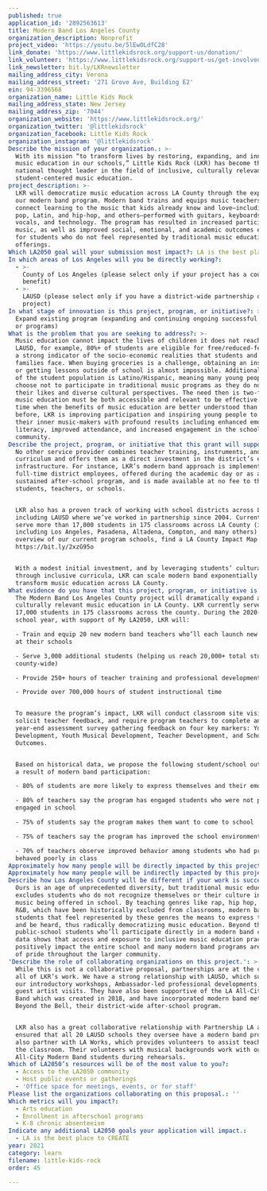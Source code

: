 ```yaml
---
published: true
application_id: '2892563613'
title: Modern Band Los Angeles County
organization_description: Nonprofit
project_video: 'https://youtu.be/5lEwOLdfC28'
link_donate: 'https://www.littlekidsrock.org/support-us/donation/'
link_volunteer: 'https://www.littlekidsrock.org/support-us/get-involved-2/'
link_newsletter: bit.ly/LKRnewsletter
mailing_address_city: Verona
mailing_address_street: '271 Grove Ave, Building E2'
ein: 94-3396568
organization_name: Little Kids Rock
mailing_address_state: New Jersey
mailing_address_zip: '7044'
organization_website: 'https://www.littlekidsrock.org/'
organization_twitter: '@littlekidsrock'
organization_facebook: Little Kids Rock
organization_instagram: '@littlekidsrock'
Describe the mission of your organization.: >-
  With its mission “to transform lives by restoring, expanding, and innovating
  music education in our schools,” Little Kids Rock (LKR) has become the
  national thought leader in the field of inclusive, culturally relevant, and
  student-centered music education.
project_description: >-
  LKR will democratize music education across LA County through the expansion of
  our modern band program. Modern band trains and equips music teachers to
  connect learning to the music that kids already know and love—including rock,
  pop, Latin, and hip-hop, and others—performed with guitars, keyboards, drums,
  vocals, and technology. The program has resulted in increased participation in
  music, as well as improved social, emotional, and academic outcomes especially
  for students who do not feel represented by traditional music education
  offerings.
Which LA2050 goal will your submission most impact?: LA is the best place to LEARN
In which areas of Los Angeles will you be directly working?:
  - >-
    County of Los Angeles (please select only if your project has a countywide
    benefit)
  - >-
    LAUSD (please select only if you have a district-wide partnership or
    project)
In what stage of innovation is this project, program, or initiative?: >-
  Expand existing program (expanding and continuing ongoing successful projects
  or programs)
What is the problem that you are seeking to address?: >-
  Music education cannot impact the lives of children it does not reach. In
  LAUSD, for example, 80%+ of students are eligible for free/reduced-fee meals,
  a strong indicator of the socio-economic realities that students and their
  families face. When buying groceries is a challenge, obtaining an instrument
  or getting lessons outside of school is almost impossible. Additionally, 70%+
  of the student population is Latino/Hispanic, meaning many young people may
  choose not to participate in traditional music programs as they do not reflect
  their likes and diverse cultural perspectives. The need then is two-fold:
  music education must be both accessible and relevant to be effective. At a
  time when the benefits of music education are better understood than ever
  before, LKR is improving participation and inspiring young people to unlock
  their inner music-makers with profound results including enhanced emotional
  literacy, improved attendance, and increased engagement in the school
  community.
Describe the project, program, or initiative that this grant will support to address the problem identified.: >-
  No other service provider combines teacher training, instruments, and
  curriculum and offers them as a direct investment in the district’s existing
  infrastructure. For instance, LKR’s modern band approach is implemented by
  full-time district employees, offered during the academic day or as a
  sustained after-school program, and is made available at no fee to the
  students, teachers, or schools.


  LKR also has a proven track of working with school districts across LA County,
  including LAUSD where we’ve worked in partnership since 2004. Currently, we
  serve more than 17,000 students in 175 classrooms across LA County (in cities
  including Los Angeles, Pasadena, Altadena, Compton, and many others). For an
  overview of our current program schools, find a LA County Impact Map here:
  https://bit.ly/2xzG95o 


  With a modest initial investment, and by leveraging students’ cultural capital
  through inclusive curricula, LKR can scale modern band exponentially to
  transform music education across LA County.
What evidence do you have that this project, program, or initiative is or will be successful, and how will you define and measure success?: >-
  The Modern Band Los Angeles County project will dramatically expand access to
  culturally relevant music education in LA County. LKR currently serves over
  17,000 students in 175 classrooms across the county. During the 2020-2021
  school year, with support of My LA2050, LKR will:

  - Train and equip 20 new modern band teachers who’ll each launch new programs
  at their schools

  - Serve 3,000 additional students (helping us reach 20,000+ total students
  county-wide)

  - Provide 250+ hours of teacher training and professional development

  - Provide over 700,000 hours of student instructional time


  To measure the program’s impact, LKR will conduct classroom site visits,
  solicit teacher feedback, and require program teachers to complete an annual
  year-end assessment survey gathering feedback on four key markers: Youth
  Development, Youth Musical Development, Teacher Development, and School
  Outcomes.


  Based on historical data, we propose the following student/school outcomes as
  a result of modern band participation: 

  - 80% of students are more likely to express themselves and their emotions 

  - 80% of teachers say the program has engaged students who were not previously
  engaged in school

  - 75% of students say the program makes them want to come to school

  - 75% of teachers say the program has improved the school environment/culture

  - 70% of teachers observe improved behavior among students who had previously
  behaved poorly in class
Approximately how many people will be directly impacted by this project, program, or initiative?: '3000'
Approximately how many people will be indirectly impacted by this project, program, or initiative?: '20000'
Describe how Los Angeles County will be different if your work is successful.: >-
  Ours is an age of unprecedented diversity, but traditional music education
  excludes students who do not recognize themselves or their culture in the
  music being offered in school. By teaching genres like rap, hip hop, Latin and
  R&B, which have been historically excluded from classrooms, modern band gives
  students that feel represented by these genres the means to express themselves
  and be heard, thus radically democratizing music education. Beyond the 20,000
  public-school students who’ll participate directly in a modern band class, our
  data shows that access and exposure to inclusive music education practices
  positively impact the entire school and many modern band programs are a point
  of pride throughout the larger community.
'Describe the role of collaborating organizations on this project.': >-
  While this is not a collaborative proposal, partnerships are at the core of
  all of LKR’s work. We have a strong relationship with LAUSD, which supports
  our introductory workshops, Ambassador-led professional developments, and
  guest artist visits. They have also been supportive of the LA All-City Modern
  Band which was created in 2018, and have incorporated modern band methods into
  Beyond the Bell, their district-wide after-school program. 


  LKR also has a great collaborative relationship with Partnership LA and has
  ensured that all 20 LAUSD schools they oversee have a modern band program. We
  also partner with LA Works, which provides volunteers to assist teachers in
  the classroom. Their volunteers with musical backgrounds work with our LA
  All-City Modern Band students during rehearsals. 
Which of LA2050’s resources will be of the most value to you?:
  - Access to the LA2050 community
  - Host public events or gatherings
  - 'Office space for meetings, events, or for staff'
Please list the organizations collaborating on this proposal.: ''
Which metrics will you impact?:
  - Arts education
  - Enrollment in afterschool programs
  - K-8 chronic absenteeism
Indicate any additional LA2050 goals your application will impact.:
  - LA is the best place to CREATE
year: 2021
category: learn
filename: little-kids-rock
order: 45

---
```

